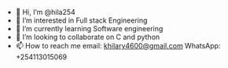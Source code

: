 - 👋 Hi, I’m @hila254
- 👀 I’m interested in Full stack Engineering
- 🌱 I’m currently learning Software engineering
- 💞️ I’m looking to collaborate on C and python
- 📫 How to reach me email: khilary4600@gmail.com WhatsApp: +254113015069

<!---
hila254/hila254 is a ✨ special ✨ repository because its `README.md` (this file) appears on your GitHub profile.
You can click the Preview link to take a look at your changes.
--->
